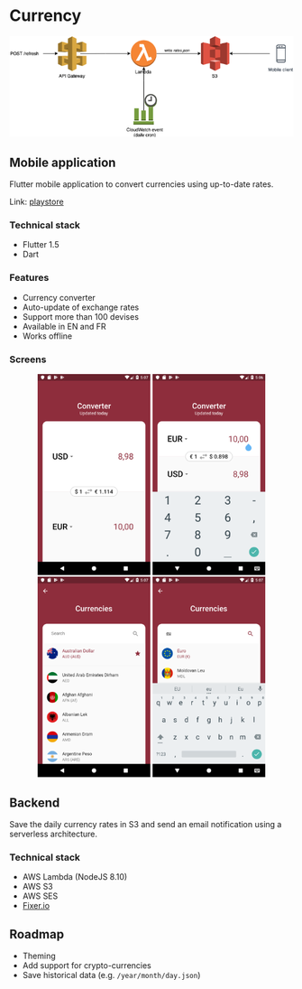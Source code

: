 # Currency

<p align="center">
    <img width="600" alt="architecture" src="https://github.com/Nomeyho/currency/raw/master/app/assets/architecture.png" />
</p>

## Mobile application
Flutter mobile application to convert currencies using up-to-date rates.

Link: [playstore](https://play.google.com/store/apps/details?id=currency.nomeyho.github.io.currency)

### Technical stack
* Flutter 1.5
* Dart

### Features
* Currency converter
* Auto-update of exchange rates
* Support more than 100 devises
* Available in EN and FR
* Works offline

### Screens

<p align="center">
    <img width="200" alt="screen 1" src="https://github.com/Nomeyho/currency/raw/master/app/assets/screen/mobile_1.png" />
    <img width="200" alt="screen 2" src="https://github.com/Nomeyho/currency/raw/master/app/assets/screen/mobile_2.png" />
    <img width="200" alt="screen 3" src="https://github.com/Nomeyho/currency/raw/master/app/assets/screen/mobile_3.png" />
    <img width="200" alt="screen 4" src="https://github.com/Nomeyho/currency/raw/master/app/assets/screen/mobile_4.png" />
</p>

## Backend
Save the daily currency rates in S3 and send an email notification using a serverless architecture.

### Technical stack
* AWS Lambda (NodeJS 8.10)
* AWS S3
* AWS SES
* [Fixer.io](https://fixer.io/)

## Roadmap
* Theming
* Add support for crypto-currencies
* Save historical data (e.g. `/year/month/day.json`)
